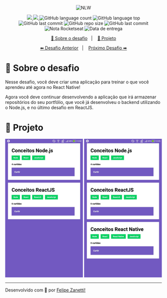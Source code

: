 <p align="center">
    <img src="https://camo.githubusercontent.com/d25397e9df01fe7882dcc1cbc96bdf052ffd7d0c/68747470733a2f2f73746f726167652e676f6f676c65617069732e636f6d2f676f6c64656e2d77696e642f626f6f7463616d702d676f737461636b2f6865616465722d6465736166696f732e706e67" alt="NLW" />
</p>
<p align="center">
    <a href="https://github.com/fajzanetti">
        <img src="https://img.shields.io/badge/GitHub-fajzanetti-34CB79?logo=GitHub"/>
    </a>
    <a href="https://www.linkedin.com/in/felipezanetti/">
        <img src="https://img.shields.io/badge/Linkedin-felipezanetti-34CB79?logo=linkedin"/>
    </a>
    <img alt="GitHub language count" src="https://img.shields.io/github/languages/count/fajzanetti/conceitos-react-native?color=34CB79" />
    <img alt="GitHub language top" src="https://img.shields.io/github/languages/top/fajzanetti/conceitos-react-native?color=34CB79" />
    <img alt="GitHub last commit" src="https://img.shields.io/github/last-commit/fajzanetti/conceitos-react-native?color=34CB79" />
    <img alt="GitHub repo size" src="https://img.shields.io/github/repo-size/fajzanetti/conceitos-react-native?color=34CB79" />
    <img alt="GitHub last commit" src="https://img.shields.io/github/last-commit/fajzanetti/conceitos-react-native?color=34CB79" />
    <img alt="Nota Rocketseat" src="https://img.shields.io/badge/Nota-10-34CB79" />
    <img alt="Data de entrega" src="https://img.shields.io/badge/Data%20de%20entrega-17%2F06%2F2020-34CB79" />
</p>
<p align="center">
  <a href="#-Sobre-o-desafio">🚀 Sobre o desafio</a>&nbsp;&nbsp;&nbsp;|&nbsp;&nbsp;&nbsp;
  <a href="#-Projeto">🚧 Projeto</a>
</p>
<p align="center">
  <a href="https://github.com/fajzanetti/conceitos-reactjs#readme">⬅ Desafio Anterior</a>&nbsp;&nbsp;&nbsp;|&nbsp;&nbsp;&nbsp;
  <a href="https://github.com/fajzanetti/primeiro-projeto-nodejs#readme">Próximo Desafio ➡</a>
</p>

# 🚀 Sobre o desafio

Nesse desafio, você deve criar uma aplicação para treinar o que você aprendeu até agora no React Native!

Agora você deve continuar desenvolvendo a aplicação que irá armazenar repositórios do seu portfólio, que você já desenvolveu o backend utilizando o Node.js, e no último desafio em ReactJS.

# 🚧 Projeto
<div align="center">
    <img alt="1" title="RN1" src=".github/1.jfif" width='250px'/>
    <img alt="2" title="RN2" src=".github/2.jfif" width='250px'/>
</div>

---

Desenvolvido com 💚 por [Felipe Zanetti!](https://www.linkedin.com/in/felipezanetti/)
